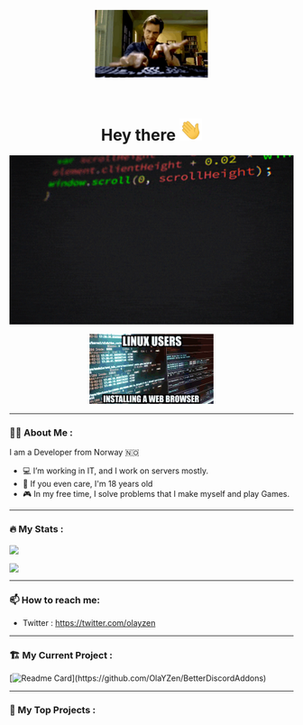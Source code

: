 <!--
===========================================
===========================================
                                           
YYYY             YYYYZZZZZZZZZZZZZZZZZZZZZ 
 Y::Y           Y::::::::::::::::::::::::Z 
  Y::Y         Y::YYYZZZZZZZZZZZZZZZZZ:::Z 
   Y::Y       Y::Y                 Z:::Z   
    Y:::Y   Y:::Y                 Z:::Z    
     Y:::Y Y:::Y                 Z:::Z     
      Y:::Y:::Y                 Z:::Z      
       Y:::::Y                Z:::Z        
        Y:::Y                Z:::Z         
        Y:::Y               Z:::Z          
        Y:::Y             Z:::Z            
        Y:::Y            Z:::Z             
        Y:::Y           Z:::Z              
        Y:::Y         Z:::ZZZZZZZZZZZZZZZZ 
        Y:::Y        Z:::::::::::::::::::Z 
        YYYYY        ZZZZZZZZZZZZZZZZZZZZZ 
                                           
===========================================
===========================================
                                           
                                           
============= made by OlaYZen =============
-->

<!-- Jim Carrey Starting Gif -->
<p align="center"><img src="/gif/startinggif.gif" width="200"/></p>

<!-- Labels -->
<p align="center"><img src="https://komarev.com/ghpvc/?username=olayzen&style=for-the-badge&color=blue" alt=""></p>
<h1 align="center">Hey there <img src="/gif/WavingHand.gif" width="40"></h1>

<!-- Gifs -->
<p align="center"><img src="/gif/coding.gif" width="600" height="300"  /></p>
<p align="center"><img src="/gif/installbrowser.gif"/></p>

---

### 👨‍💻 About Me :
I am a Developer from Norway 🇳🇴
- 💻 I’m working in IT, and I work on servers mostly.
- 👨 If you even care, I'm 18 years old
- 🎮 In my free time, I solve problems that I make myself and play Games.
<!-- - 🌐 Visit my Website at: https://www.olayzen.com/ <-- Constantly In Development -->

---
### 🔥 My Stats :
<p align="left"><a href="https://github.com/OlaYZen/github-readme-stats">
  <img align="center" src="https://github-readme-stats-liard-phi.vercel.app/api?username=OlaYZen&count_private=true&show_icons=true&theme=radical" />
</a></p>
<p align="left"><a href="https://github.com/OlaYZen/github-readme-stats">
    <img align="center" src="https://github-readme-stats-liard-phi.vercel.app/api/top-langs/?username=OlaYZen&count_private=true&layout=compact&theme=radical" />
</a></p>

---

### 📫 How to reach me:
  - Twitter   : <https://twitter.com/olayzen>
  
---

### 🏗️ My Current Project :


[![Readme Card](https://github-readme-stats-liard-phi.vercel.app/api/pin/?username=loserpurp&repo=user-password-changer&show_owner=true&theme=radical&layout=Gradient")](https://github.com/OlaYZen/BetterDiscordAddons)

---

### 🚧 My Top Projects :

<a href="https://github.com/OlaYZen/OlaYZen/blob/main/MIT-LICENSE.txt">
  <p align="right"><img src="https://img.shields.io/github/license/OlaYZen/OlaYZen?style=for-the-badge&color=gree" alt=""></p>
</a>
